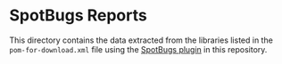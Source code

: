 # SpotBugs Reports

This directory contains the data extracted from the libraries listed
in the `pom-for-download.xml` file using the [SpotBugs
plugin](../../spotbugs/) in this repository.
